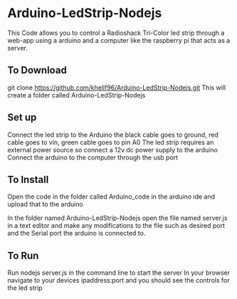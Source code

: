 # Arduino-LedStrip-Nodejs
This Code allows you to control a Radioshack Tri-Color led strip through a web-app using a arduino and a computer like the raspberry pi that acts as a server.

## To Download
git clone https://github.com/khelif96/Arduino-LedStrip-Nodejs.git 
This will create a folder called Arduino-LedStrip-Nodejs

## Set up
Connect the led strip to the Arduino the black cable goes to ground, red cable goes to vin, green cable goes to pin A0
The led strip requires an external power source so connect a 12v dc power supply to the arduino
Connect the arduino to the computer through the usb port

## To Install
Open the code in the folder called Arduino_code in the arduino ide and upload that to the arduino

In the folder named Arduino-LedStrip-Nodejs open the file named server.js in a text editor and make any modifications to the file such as desired port and the Serial port the arduino is connected to. 

## To Run
Run nodejs server.js in the command line to start the server
In your browser navigate to your devices ipaddress:port and you should see the controls for the led strip
